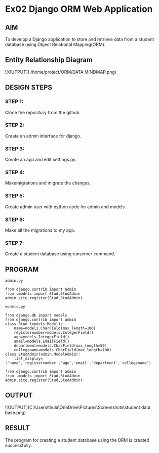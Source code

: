 # Ex02 Django ORM Web Application

## AIM
To develop a Django application to store and retrieve data from a student database using Object Relational Mapping(ORM).

## Entity Relationship Diagram

![OUTPUT](./home/project/ORM/DATA MINDMAP.png)
## DESIGN STEPS

### STEP 1:
Clone the repository from the github.

### STEP 2:
Create an admin interface for django.

### STEP 3:
Create an app and edit settings.py.

### STEP 4:
Makemigrations and migrate the changes.

### STEP 5:
Create admin user with python code for admin and models.

### STEP 6:
Make all the migrations to my app.

### STEP 7:
Create a student database using runserver command.

## PROGRAM
```
admin.py

from django.contrib import admin
from .models import Stud,StudAdmin
admin.site.register(Stud,StudAdmin)

models.py

from django.db import models
from django.contrib import admin
class Stud (models.Model):
    name=models.CharField(max_length=100)
    registernumber=models.IntegerField()
    age=models.IntegerField()
    email=models.EmailField()
    department=models.CharField(max_length=50)
    collegename=models.CharField(max_length=100)
class StudAdmin(admin.ModelAdmin):
    list_display=('name','registernumber','age','email','department','collegename')

from django.contrib import admin
from .models import Stud,StudAdmin
admin.site.register(Stud,StudAdmin)
```

## OUTPUT

![OUTPUT](C:\Users\thula\OneDrive\Pictures\Screenshots\student data base.png)

## RESULT

The program for creating a student database using the ORM is created successfully.